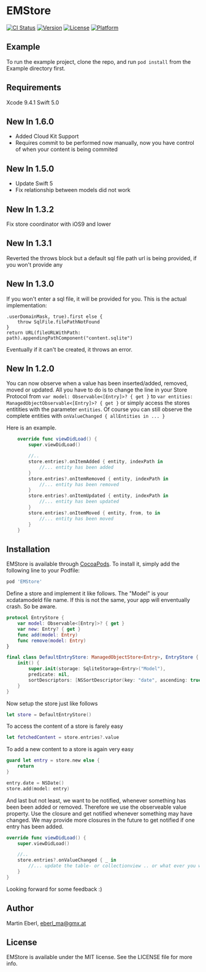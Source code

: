 # EMStore

[![CI Status](http://img.shields.io/travis/eberl_ma@gmx.at/EMStore.svg?style=flat)](https://travis-ci.org/eberl_ma@gmx.at/EMStore)
[![Version](https://img.shields.io/cocoapods/v/EMStore.svg?style=flat)](http://cocoapods.org/pods/EMStore)
[![License](https://img.shields.io/cocoapods/l/EMStore.svg?style=flat)](http://cocoapods.org/pods/EMStore)
[![Platform](https://img.shields.io/cocoapods/p/EMStore.svg?style=flat)](http://cocoapods.org/pods/EMStore)

## Example

To run the example project, clone the repo, and run `pod install` from the Example directory first.

## Requirements

Xcode 9.4.1
Swift 5.0

## New In 1.6.0

* Added Cloud Kit Support
* Requires commit to be performed now manually, now you have control of when your content is being commited

## New In 1.5.0

* Update Swift 5
* Fix relationship between models did not work

## New In 1.3.2

Fix store coordinator with iOS9 and lower

## New In 1.3.1

Reverted the throws block but a default sql file path url is being provided, if you won't provide any

## New In 1.3.0

If you won't enter a sql file, it will be provided for you. 
This is the actual implementation:

```guard let path = NSSearchPathForDirectoriesInDomains(.documentDirectory,
.userDomainMask, true).first else {
    throw SqlFile.filePathNotFound
}
return URL(fileURLWithPath: path).appendingPathComponent("content.sqlite")
```
Eventually if it can't be created, it throws an error.


## New In 1.2.0

You can now observe when a value has been inserted/added, removed, moved or updated.
All you have to do is to change the line in your Store Protocol from  ```var model: Observable<[Entry]>? { get }```  to  ```var entities: ManagedObjectObservable<[Entry]>? { get }``` or simply access the stores entitities with the parameter ```entities```. Of course you can still observe the complete entities with 
```onValueChanged { allEntities in ... }```

Here is an example.

```swift
    override func viewDidLoad() {
        super.viewDidLoad()

        //..
        store.entries?.onItemAdded { entity, indexPath in
            //... entity has been added
        }
        store.entries?.onItemRemoved { entity, indexPath in
            //... entity has been removed
        }
        store.entries?.onItemUpdated { entity, indexPath in
            //... entity has been updated
        }
        store.entries?.onItemMoved { entity, from, to in
            //... entity has been moved
        }
    }
```

## Installation

EMStore is available through [CocoaPods](http://cocoapods.org). To install
it, simply add the following line to your Podfile:

```ruby
pod 'EMStore'
```

Define a store and implement it like follows. The "Model" is your xcdatamodeld file name. If this is not the same, your app will enventually crash. So be aware.
```swift
protocol EntryStore {
    var model: Observable<[Entry]>? { get }
    var new: Entry? { get }
    func add(model: Entry)
    func remove(model: Entry)
}

final class DefaultEntryStore: ManagedObjectStore<Entry>, EntryStore {
    init() {
        super.init(storage: SqliteStorage<Entry>("Model"),
        predicate: nil,
        sortDescriptors: [NSSortDescriptor(key: "date", ascending: true)])
    }
}
```

Now setup the store just like follows
```swift
let store = DefaultEntryStore()
```

To access the content of a store is farely easy
```swift
let fetchedContent = store.entries?.value
```

To add a new content to a store is again very easy
```swift
guard let entry = store.new else {
    return
}

entry.date = NSDate()
store.add(model: entry)
```

And last but not least, we want to be notified, whenever something has been been added or removed. Therefore we use the observeable value property. Use the closure and get notified whenever something may have changed. We may provide more closures in the future to get notified if one entry has been added.
```swift
override func viewDidLoad() {
    super.viewDidLoad()

    //..
    store.entries?.onValueChanged { _ in
        //... update the table- or collectionview .. or what ever you want to do with the content
    }
}
```

Looking forward for some feedback :)

## Author

Martin Eberl, eberl_ma@gmx.at

## License

EMStore is available under the MIT license. See the LICENSE file for more info.
